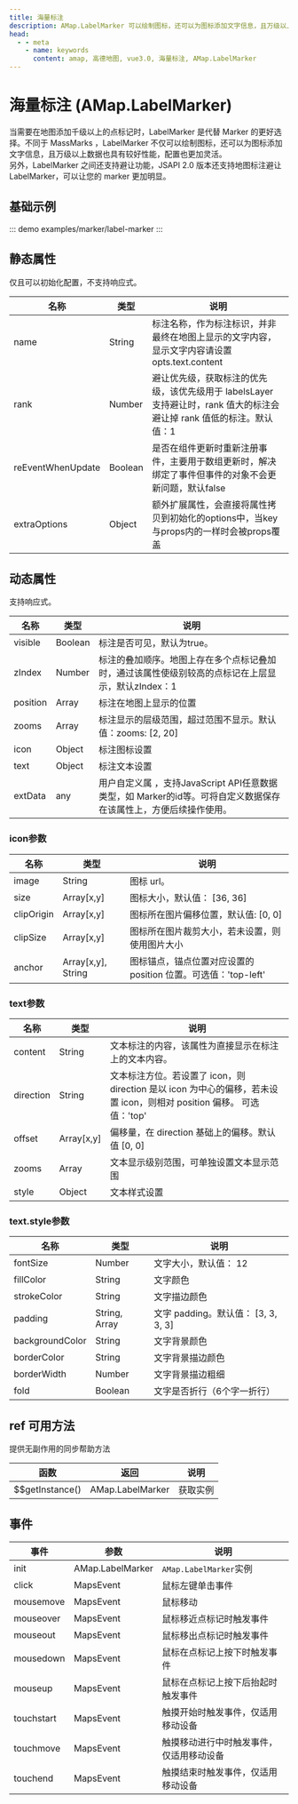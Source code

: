 ```yaml
---
title: 海量标注
description: AMap.LabelMarker 可以绘制图标，还可以为图标添加文字信息，且万级以上数据也具有较好性能，配置也更加灵活。支持避让功能
head:
  - - meta
    - name: keywords
      content: amap, 高德地图, vue3.0, 海量标注, AMap.LabelMarker
---
```


# 海量标注 (AMap.LabelMarker)
当需要在地图添加千级以上的点标记时，LabelMarker 是代替 Marker 的更好选择。不同于 MassMarks ，LabelMarker 不仅可以绘制图标，还可以为图标添加文字信息，且万级以上数据也具有较好性能，配置也更加灵活。<br/>
另外，LabelMarker 之间还支持避让功能，JSAPI 2.0 版本还支持地图标注避让 LabelMarker，可以让您的 marker 更加明显。

## 基础示例

::: demo
examples/marker/label-marker
:::


## 静态属性
仅且可以初始化配置，不支持响应式。

名称 | 类型 | 说明
---|---|---|
name  | String | 标注名称，作为标注标识，并非最终在地图上显示的文字内容，显示文字内容请设置 opts.text.content
rank  | Number | 避让优先级，获取标注的优先级，该优先级用于 labelsLayer 支持避让时，rank 值大的标注会避让掉 rank 值低的标注。默认值：1
reEventWhenUpdate | Boolean | 是否在组件更新时重新注册事件，主要用于数组更新时，解决绑定了事件但事件的对象不会更新问题，默认false
extraOptions | Object | 额外扩展属性，会直接将属性拷贝到初始化的options中，当key与props内的一样时会被props覆盖

## 动态属性
支持响应式。

名称 | 类型 | 说明
---|---|---|
visible | Boolean | 标注是否可见，默认为true。
zIndex | Number | 标注的叠加顺序。地图上存在多个点标记叠加时，通过该属性使级别较高的点标记在上层显示，默认zIndex：1
position | Array | 标注在地图上显示的位置
zooms | Array | 标注显示的层级范围，超过范围不显示。默认值：zooms: [2, 20]
icon | Object | 标注图标设置
text  | Object | 标注文本设置
extData | any | 用户自定义属 ，支持JavaScript API任意数据类型，如 Marker的id等。可将自定义数据保存在该属性上，方便后续操作使用。

### icon参数
名称 | 类型 | 说明
---|---|---|
image | String | 图标 url。
size | Array[x,y] | 图标大小，默认值： [36, 36]
clipOrigin | Array[x,y] | 图标所在图片偏移位置，默认值: [0, 0]
clipSize | Array[x,y] | 图标所在图片裁剪大小，若未设置，则使用图片大小
anchor | Array[x,y], String | 图标锚点，锚点位置对应设置的 position 位置。可选值：'top-left'| 'top-center'|'top-right'|'middle-left'|'center'| 'middle-right'| 'bottom-left'| 'bottom-center'| 'bottom-right' 。默认值：'top-left'。

### text参数
名称 | 类型 | 说明
---|---|---|
content | String | 文本标注的内容，该属性为直接显示在标注上的文本内容。
direction | String | 文本标注方位。若设置了 icon，则 direction 是以 icon 为中心的偏移，若未设置 icon，则相对 position 偏移。 可选值：'top'|'right'|'bottom'|'left'|'center'。默认值: right
offset | Array[x,y] | 偏移量，在 direction 基础上的偏移。默认值 [0, 0]
zooms | Array | 文本显示级别范围，可单独设置文本显示范围
style | Object | 文本样式设置

### text.style参数
名称 | 类型 | 说明
---|---|---|
fontSize | Number | 文字大小，默认值： 12
fillColor | String | 文字颜色
strokeColor | String | 文字描边颜色
padding | String, Array | 文字 padding。默认值： [3, 3, 3, 3]
backgroundColor | String | 文字背景颜色
borderColor | String | 文字背景描边颜色
borderWidth | Number | 文字背景描边粗细
fold | Boolean | 文字是否折行（6个字一折行）


## ref 可用方法
提供无副作用的同步帮助方法

函数 | 返回 | 说明
---|---|---|
$$getInstance() | AMap.LabelMarker | 获取实例

## 事件

事件 | 参数 | 说明
---|---|---|
init | AMap.LabelMarker | `AMap.LabelMarker`实例
click | MapsEvent | 鼠标左键单击事件
mousemove | MapsEvent | 鼠标移动
mouseover | MapsEvent | 鼠标移近点标记时触发事件
mouseout | MapsEvent | 鼠标移出点标记时触发事件
mousedown | MapsEvent | 鼠标在点标记上按下时触发事件
mouseup | MapsEvent | 鼠标在点标记上按下后抬起时触发事件
touchstart | MapsEvent | 触摸开始时触发事件，仅适用移动设备
touchmove | MapsEvent | 触摸移动进行中时触发事件，仅适用移动设备
touchend | MapsEvent | 触摸结束时触发事件，仅适用移动设备
